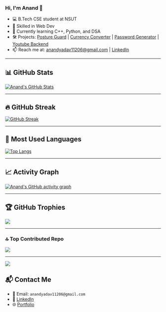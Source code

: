 ### Hi, I'm Anand 👋
- 💻 B.Tech CSE student at NSUT
- 🔧 Skilled in Web Dev
- 🌱 Currently learning C++, Python, and DSA
- 🛠️ Projects: [Posture Guard](https://posture-guard.vercel.app/) | [Currency Converter](https://convrt-currency.netlify.app/) | [Password Generator](https://generate-passwrd.netlify.app/) | [Youtube Backend](https://github.com/anand-devx/Youtube-backend)
- 📫 Reach me at: anandyadav11206@gmail.com | [LinkedIn](https://www.linkedin.com/in/anand-yadav-506a5b354/)

---

## 📊 GitHub Stats

[![Anand's GitHub Stats](https://github-readme-stats.vercel.app/api?username=anand-devx&show_icons=true&theme=github_dark)](https://github.com/anand-devx)

---

## 🔥 GitHub Streak

<!-- here -->
[![GitHub Streak](https://streak-stats.demolab.com?user=anand-devx&theme=dark)](https://git.io/streak-stats)

---

## 🧠 Most Used Languages

<!-- here -->
[![Top Langs](https://github-readme-stats.vercel.app/api/top-langs/?username=anand-devx&layout=compact&theme=github_dark)](https://github.com/anand11206)

---

## 📈 Activity Graph

<!-- here -->
[![Anand's GitHub activity graph](https://github-readme-activity-graph.vercel.app/graph?username=anand-devx&theme=github)](https://github.com/Ashutosh00710/github-readme-activity-graph)


---

## 🏆 GitHub Trophies
![](https://github-profile-trophy.vercel.app/?username=anand-devx&theme=tokyonight&no-frame=false&no-bg=false&margin-w=4)

---

### 🔝 Top Contributed Repo
![](https://github-contributor-stats.vercel.app/api?username=anand-devx&limit=5&theme=highcontrast&combine_all_yearly_contributions=true)

---

[![](https://visitcount.itsvg.in/api?id=anand-devx&icon=2&color=0)](https://visitcount.itsvg.in)


## 📬 Contact Me

- 📧 Email: `anandyadav11206@gmail.com`
- 💼 [LinkedIn](https://linkedin.com/in/anand-yadav-506a5b354/)
- 🌐 [Portfolio](#)
